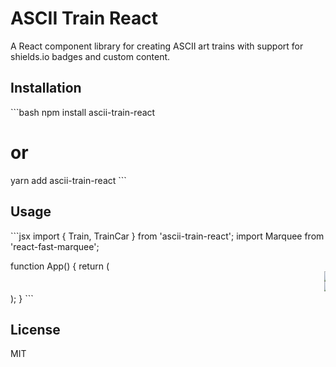 # ASCII Train React

A React component library for creating ASCII art trains with support for shields.io badges and custom content.

## Installation

\`\`\`bash
npm install ascii-train-react
# or
yarn add ascii-train-react
\`\`\`

## Usage

\`\`\`jsx
import { Train, TrainCar } from 'ascii-train-react';
import Marquee from 'react-fast-marquee';

function App() {
  return (
    <Marquee speed={20} gradient={false}>
      <Train carWidth={240}>
        <TrainCar>
          <img src="https://img.shields.io/badge/build-passing-brightgreen" />
        </TrainCar>
        <TrainCar>
          <div className="flex items-center gap-1">
            <img src="https://img.shields.io/badge/tests-pass-blue" />
            <img src="https://img.shields.io/badge/coverage-100%25-green" />
          </div>
        </TrainCar>
      </Train>
    </Marquee>
  );
}
\`\`\`

## License

MIT